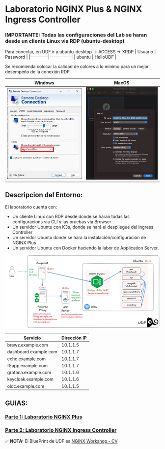 # Laboratorio NGINX Plus & NGINX Ingress Controller

### IMPORTANTE: Todas las configuraciones del Lab se haran desde un cliente Linux via RDP (ubuntu-desktop)

Para conectar, en UDF ir a ubuntu-desktop -> ACCESS -> XRDP
| Usuario | Password  |
|---------|-----------|
| ubuntu  | HelloUDF  |

Se recomienda colocar la calidad de colores a lo minimo para un mejor desempeño de la conexión RDP

| Windows                              | MacOS                            |
|--------------------------------------|----------------------------------|
| ![RDP Windows](docs/rdp-windows.png) | ![RDP Windows](docs/rdp-mac.png) |


## Descripcion del Entorno:

El laboratorio cuenta con:
- Un cliente Linux con RDP desde donde se haran todas las configuracions via CLI y las pruebas via Browser
- Un servidor Ubuntu con K3s, donde se hará el despliegue del Ingress Controller
- Un servidor Ubuntu donde se hara la instalación/configuración de NGINX Plus
- Un servidor Ubuntu con Docker haciendo la labor de Application Server.

![Topologia](docs/topology-lab.png)

| **Servicio**          | **Dirección IP** |
|-----------------------|------------------|
| brewz.example.com     | 10.1.1.5         |
| dashboard.example.com | 10.1.1.7         |
| echo.example.com      | 10.1.1.7         |
| f5app.example.com     | 10.1.1.7         |
| grafana.example.com   | 10.1.1.6         |
| keycloak.example.com  | 10.1.1.6         |
| oidc.example.com      | 10.1.1.5         |


## GUIAS:
### [Parte 1: Laboratorio NGINX Plus](https://github.com/cavalen/nginx-workshop-cv/tree/main/docs/nginx#instrucciones-lab-nginx-plus)

### [Parte 2: Laboratorio NGINX Ingress Controller](https://github.com/cavalen/nginx-workshop-cv/tree/main/docs/k8s)

:white_check_mark: **NOTA:** El BluePrint de UDF es [NGINX Workshop - CV](https://udf.f5.com/b/5d80a425-35e6-47fa-8753-bb7eedbd00ef#documentation)